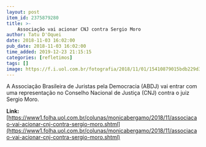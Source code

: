 ```yaml
---
layout: post
item_id: 2375879280
title: >-
    Associação vai acionar CNJ contra Sergio Moro
author: Tatu D'Oquei
date: 2018-11-03 16:02:00
pub_date: 2018-11-03 16:02:00
time_added: 2019-12-23 21:15:15
categories: [refletimos]
tags: []
image: https://f.i.uol.com.br/fotografia/2018/11/01/15410879015bdb229d3756d_1541087901_3x2_rt.jpg
---
```


A Associação Brasileira de Juristas pela Democracia (ABDJ) vai entrar com uma representação no Conselho Nacional de Justiça (CNJ) contra o juiz Sergio Moro.

**Link:** [https://www1.folha.uol.com.br/colunas/monicabergamo/2018/11/associacao-vai-acionar-cnj-contra-sergio-moro.shtml](https://www1.folha.uol.com.br/colunas/monicabergamo/2018/11/associacao-vai-acionar-cnj-contra-sergio-moro.shtml)

